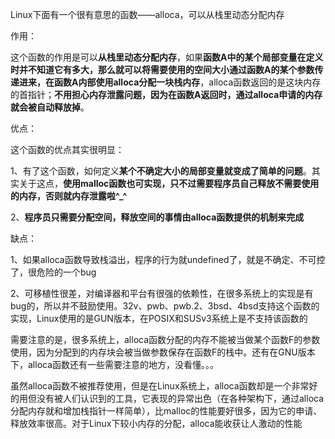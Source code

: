 Linux下面有一个很有意思的函数——alloca，可以从栈里动态分配内存

作用：

​		这个函数的作用是可以**从栈里动态分配内存**，如果**函数A中的某个局部变量在定义时并不知道它有多大，那么就可以将需要使用的空间大小通过函数A的某个参数传递进来，在函数A内部使用alloca分配一块栈内存**，alloca函数返回的是这块内存的首指针；**不用担心内存泄露问题，因为在函数A返回时，通过alloca申请的内存就会被自动释放掉**。

 

优点：

这个函数的优点其实很明显：

​		1、有了这个函数，如何定义**某个不确定大小的局部变量就变成了简单的问题**。其实关于这点，**使用malloc函数也可实现，只不过需要程序员自己释放不需要使用的内存，否则就内存泄露啦^_^**

​		2、**程序员只需要分配空间，释放空间的事情由alloca函数提供的机制来完成**

 

缺点：

1、如果alloca函数导致栈溢出，程序的行为就undefined了，就是不确定、不可控了，很危险的一个bug

2、可移植性很差，对编译器和平台有很强的依赖性，在很多系统上的实现是有bug的，所以并不鼓励使用。32v、pwb、pwb.2、3bsd、4bsd支持这个函数的实现，Linux使用的是GUN版本，在POSIX和SUSv3系统上是不支持该函数的

 

需要注意的是，很多系统上，alloca函数分配的内存不能被当做某个函数F的参数使用，因为分配到的内存块会被当做参数保存在函数F的栈中。还有在GNU版本下，alloca函数还有一些需要注意的地方，没看懂。。。

 

虽然alloca函数不被推荐使用，但是在Linux系统上，alloca函数却是一个非常好的用但没有被人们认识到的工具，它表现的异常出色（在各种架构下，通过alloca分配内存就和增加栈指针一样简单），比malloc的性能要好很多，因为它的申请、释放效率很高。对于Linux下较小内存的分配，alloca能收获让人激动的性能
